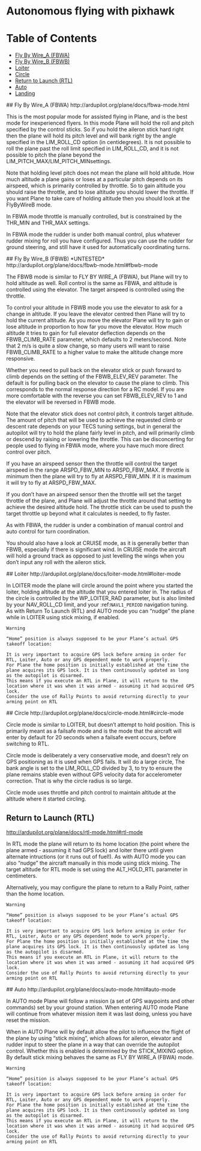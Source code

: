 # Autonomous flying with pixhawk

# Table of Contents
  * [Fly By Wire_A (FBWA)](#FBWA)
  * [Fly By Wire_B (FBWB)](#FBWB)
  * [Loiter](#Loiter)
  * [Circle](#Circle)
  * [Return to Launch (RTL)](#RTL)
  * [Auto](#Auto)
  * [Landing](#Landing)
  
<div id='FBWA'/>
## Fly By Wire_A (FBWA)
http://ardupilot.org/plane/docs/fbwa-mode.html

This is the most popular mode for assisted flying in Plane, and is the best mode for inexperienced flyers. In this mode Plane will hold the roll and pitch specified by the control sticks. So if you hold the aileron stick hard right then the plane will hold its pitch level and will bank right by the angle specified in the LIM_ROLL_CD option (in centidegrees). It is not possible to roll the plane past the roll limit specified in LIM_ROLL_CD, and it is not possible to pitch the plane beyond the LIM_PITCH_MAX/LIM_PITCH_MINsettings.

Note that holding level pitch does not mean the plane will hold altitude. How much altitude a plane gains or loses at a particular pitch depends on its airspeed, which is primarily controlled by throttle. So to gain altitude you should raise the throttle, and to lose altitude you should lower the throttle. If you want Plane to take care of holding altitude then you should look at the FlyByWireB mode.

In FBWA mode throttle is manually controlled, but is constrained by the THR_MIN and THR_MAX settings.

In FBWA mode the rudder is under both manual control, plus whatever rudder mixing for roll you have configured. Thus you can use the rudder for ground steering, and still have it used for automatically coordinating turns.

<div id='FBWB'/>
## Fly By Wire_B (FBWB) *UNTESTED*
http://ardupilot.org/plane/docs/fbwb-mode.html#fbwb-mode

The FBWB mode is similar to FLY BY WIRE_A (FBWA), but Plane will try to hold altitude as well. Roll control is the same as FBWA, and altitude is controlled using the elevator. The target airspeed is controlled using the throttle.

To control your altitude in FBWB mode you use the elevator to ask for a change in altitude. If you leave the elevator centred then Plane will try to hold the current altitude. As you move the elevator Plane will try to gain or lose altitude in proportion to how far you move the elevator. How much altitude it tries to gain for full elevator deflection depends on the FBWB_CLIMB_RATE parameter, which defaults to 2 meters/second. Note that 2 m/s is quite a slow change, so many users will want to raise FBWB_CLIMB_RATE to a higher value to make the altitude change more responsive.

Whether you need to pull back on the elevator stick or push forward to climb depends on the setting of the FBWB_ELEV_REV parameter. The default is for pulling back on the elevator to cause the plane to climb. This corresponds to the normal response direction for a RC model. If you are more comfortable with the reverse you can set FBWB_ELEV_REV to 1 and the elevator will be reversed in FBWB mode.

Note that the elevator stick does not control pitch, it controls target altitude. The amount of pitch that will be used to achieve the requested climb or descent rate depends on your TECS tuning settings, but in general the autopilot will try to hold the plane fairly level in pitch, and will primarily climb or descend by raising or lowering the throttle. This can be disconcerting for people used to flying in FBWA mode, where you have much more direct control over pitch.

If you have an airspeed sensor then the throttle will control the target airspeed in the range ARSPD_FBW_MIN to ARSPD_FBW_MAX. If throttle is minimum then the plane will try to fly at ARSPD_FBW_MIN. If it is maximum it will try to fly at ARSPD_FBW_MAX.

If you don’t have an airspeed sensor then the throttle will set the target throttle of the plane, and Plane will adjust the throttle around that setting to achieve the desired altitude hold. The throttle stick can be used to push the target throttle up beyond what it calculates is needed, to fly faster.

As with FBWA, the rudder is under a combination of manual control and auto control for turn coordination.

You should also have a look at CRUISE mode, as it is generally better than FBWB, especially if there is significant wind. In CRUISE mode the aircraft will hold a ground track as opposed to just levelling the wings when you don’t input any roll with the aileron stick.

<div id='Loiter'/>
## Loiter
http://ardupilot.org/plane/docs/loiter-mode.html#loiter-mode

In LOITER mode the plane will circle around the point where you started the loiter, holding altitude at the altitude that you entered loiter in. The radius of the circle is controlled by the WP_LOITER_RAD parameter, but is also limited by your NAV_ROLL_CD limit, and your :ref:`NAVL1_PERIOD` navigation tuning. As with Return To Launch (RTL) <rtl-mode> and AUTO mode you can “nudge” the plane while in LOITER using stick mixing, if enabled.

```
Warning

“Home” position is always supposed to be your Plane’s actual GPS takeoff location:

It is very important to acquire GPS lock before arming in order for RTL, Loiter, Auto or any GPS dependent mode to work properly.
For Plane the home position is initially established at the time the plane acquires its GPS lock. It is then continuously updated as long as the autopilot is disarmed.
This means if you execute an RTL in Plane, it will return to the location where it was when it was armed - assuming it had acquired GPS lock.
Consider the use of Rally Points to avoid returning directly to your arming point on RTL
```

<div id='Circle'/>
## Circle
http://ardupilot.org/plane/docs/circle-mode.html#circle-mode

Circle mode is similar to LOITER, but doesn’t attempt to hold position. This is primarily meant as a failsafe mode and is the mode that the aircraft will enter by default for 20 seconds when a failsafe event occurs, before switching to RTL.

Circle mode is deliberately a very conservative mode, and doesn’t rely on GPS positioning as it is used when GPS fails. It will do a large circle, The bank angle is set to the LIM_ROLL_CD divided by 3, to try to ensure the plane remains stable even without GPS velocity data for accelerometer correction. That is why the circle radius is so large.

Circle mode uses throttle and pitch control to maintain altitude at the altitude where it started circling.
<div id='RTL'/>

## Return to Launch (RTL)
http://ardupilot.org/plane/docs/rtl-mode.html#rtl-mode

In RTL mode the plane will return to its home location (the point where the plane armed - assuming it had GPS lock) and loiter there until given alternate intructions (or it runs out of fuel!). As with AUTO mode you can also “nudge” the aircraft manually in this mode using stick mixing. The target altitude for RTL mode is set using the ALT_HOLD_RTL parameter in centimeters.

Alternatively, you may configure the plane to return to a Rally Point, rather than the home location.

```
Warning

“Home” position is always supposed to be your Plane’s actual GPS takeoff location:

It is very important to acquire GPS lock before arming in order for RTL, Loiter, Auto or any GPS dependent mode to work properly.
For Plane the home position is initially established at the time the plane acquires its GPS lock. It is then continuously updated as long as the autopilot is disarmed.
This means if you execute an RTL in Plane, it will return to the location where it was when it was armed - assuming it had acquired GPS lock.
Consider the use of Rally Points to avoid returning directly to your arming point on RTL
```

<div id='Auto'/>
## Auto
http://ardupilot.org/plane/docs/auto-mode.html#auto-mode

In AUTO mode Plane will follow a mission (a set of GPS waypoints and other commands) set by your ground station. When entering AUTO mode Plane will continue from whatever mission item it was last doing, unless you have reset the mission.

When in AUTO Plane will by default allow the pilot to influence the flight of the plane by using “stick mixing”, which allows for aileron, elevator and rudder input to steer the plane in a way that can override the autopilot control. Whether this is enabled is determined by the STICK_MIXING option. By default stick mixing behaves the same as FLY BY WIRE_A (FBWA) mode.

```
Warning

“Home” position is always supposed to be your Plane’s actual GPS takeoff location:

It is very important to acquire GPS lock before arming in order for RTL, Loiter, Auto or any GPS dependent mode to work properly.
For Plane the home position is initially established at the time the plane acquires its GPS lock. It is then continuously updated as long as the autopilot is disarmed.
This means if you execute an RTL in Plane, it will return to the location where it was when it was armed - assuming it had acquired GPS lock.
Consider the use of Rally Points to avoid returning directly to your arming point on RTL
```
